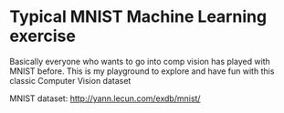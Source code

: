 # Typical MNIST Machine Learning exercise
Basically everyone who wants to go into comp vision has played with MNIST before. This is my playground to explore and have fun with this classic Computer Vision dataset

MNIST dataset: http://yann.lecun.com/exdb/mnist/
